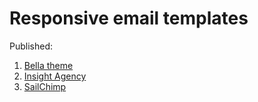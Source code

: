 <h1>Responsive email templates</h1>

<p>Published:</p>

<ol>
  <li>
    <a href="https://marionetko.github.io/email_templates/1/index.html">Bella theme</a>
  </li>
  <li>
    <a href="https://marionetko.github.io/email_templates/2/index.html">Insight Agency</a>
  </li>
  <li>
    <a href="https://marionetko.github.io/email_templates/3/index.html">SailChimp</a>
  </li>
<ol>
